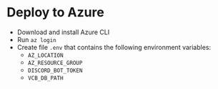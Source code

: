 


# Deploy to Azure

- Download and install Azure CLI
- Run `az login`
- Create file `.env` that contains the following environment variables:
	- `AZ_LOCATION`
	- `AZ_RESOURCE_GROUP`
	- `DISCORD_BOT_TOKEN`
	- `VCB_DB_PATH`